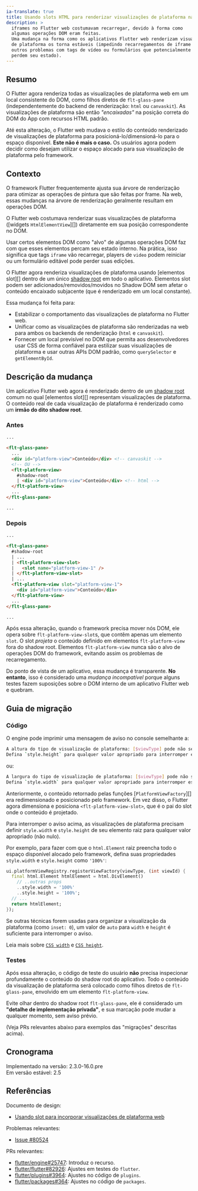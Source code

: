 ```yaml
---
ia-translate: true
title: Usando slots HTML para renderizar visualizações de plataforma na web
description: >
  iframes no Flutter web costumavam recarregar, devido à forma como
  algumas operações DOM eram feitas.
  Uma mudança na forma como os aplicativos Flutter web renderizam visualizações
  de plataforma os torna estáveis (impedindo recarregamentos de iframe e
  outros problemas com tags de vídeo ou formulários que potencialmente
  perdem seu estado).
---
```


## Resumo

O Flutter agora renderiza todas as visualizações de plataforma web em um local
consistente do DOM, como filhos diretos de `flt-glass-pane` (independentemente
do backend de renderização: `html` ou `canvaskit`). As visualizações de
plataforma são então _"encaixadas"_ na posição correta do DOM do App com
recursos HTML padrão.

Até esta alteração, o Flutter web mudava o estilo do conteúdo renderizado de
visualizações de plataforma para posicioná-lo/dimensioná-lo para o espaço
disponível. **Este não é mais o caso.** Os usuários agora podem decidir como
desejam utilizar o espaço alocado para sua visualização de plataforma pelo
framework.

## Contexto

O framework Flutter frequentemente ajusta sua árvore de renderização para
otimizar as operações de pintura que são feitas por frame. Na web, essas
mudanças na árvore de renderização geralmente resultam em operações DOM.

O Flutter web costumava renderizar suas visualizações de plataforma
([widgets `HtmlElementView`][]) diretamente em sua posição correspondente no
DOM.

Usar certos elementos DOM como "alvo" de algumas operações DOM faz com que
esses elementos percam seu estado interno. Na prática, isso significa que tags
`iframe` vão recarregar, players de `video` podem reiniciar ou um formulário
editável pode perder suas edições.

O Flutter agora renderiza visualizações de plataforma usando [elementos slot][]
dentro de um único [shadow root][] em todo o aplicativo. Elementos slot podem
ser adicionados/removidos/movidos no Shadow DOM sem afetar o conteúdo encaixado
subjacente (que é renderizado em um local constante).

Essa mudança foi feita para:

* Estabilizar o comportamento das visualizações de plataforma no Flutter web.
* Unificar como as visualizações de plataforma são renderizadas na web para
  ambos os backends de renderização (`html` e `canvaskit`).
* Fornecer um local previsível no DOM que permita aos desenvolvedores usar CSS
  de forma confiável para estilizar suas visualizações de plataforma e usar
  outras APIs DOM padrão, como `querySelector` e `getElementById`.

## Descrição da mudança

Um aplicativo Flutter web agora é renderizado dentro de um [shadow root][]
comum no qual [elementos slot][] representam visualizações de plataforma. O
conteúdo real de cada visualização de plataforma é renderizado como um
**irmão do dito shadow root**.

### Antes

```html
...

<flt-glass-pane>
  ...
  <div id="platform-view">Conteúdo</div> <!-- canvaskit -->
  <!-- OU -->
  <flt-platform-view>
    #shadow-root
    | <div id="platform-view">Conteúdo</div> <!-- html -->
  </flt-platform-view>
  ...
</flt-glass-pane>

...
```

### Depois

```html
...

<flt-glass-pane>
  #shadow-root
  | ...
  | <flt-platform-view-slot>
  |   <slot name="platform-view-1" />
  | </flt-platform-view-slot>
  | ...
  <flt-platform-view slot="platform-view-1">
    <div id="platform-view">Conteúdo</div>
  </flt-platform-view>
  ...
</flt-glass-pane>

...
```

Após essa alteração, quando o framework precisa mover nós DOM, ele opera sobre
`flt-platform-view-slot`s, que contêm apenas um elemento `slot`. O slot
_projeta_ o conteúdo definido em elementos `flt-platform-view` fora do shadow
root. Elementos `flt-platform-view` nunca são o alvo de operações DOM do
framework, evitando assim os problemas de recarregamento.

Do ponto de vista de um aplicativo, essa mudança é transparente.
**No entanto**, isso é considerado uma _mudança incompatível_ porque alguns
testes fazem suposições sobre o DOM interno de um aplicativo Flutter web e
quebram.

## Guia de migração

### Código

O engine pode imprimir uma mensagem de aviso no console semelhante a:

```bash
A altura do tipo de visualização de plataforma: [$viewType] pode não ser definida. Usando `height: 100%` por padrão.
Defina `style.height` para qualquer valor apropriado para interromper esta mensagem.
```

ou:

```bash
A largura do tipo de visualização de plataforma: [$viewType] pode não ser definida. Usando `width: 100%` por padrão.
Defina `style.width` para qualquer valor apropriado para interromper esta mensagem.
```

Anteriormente, o conteúdo retornado pelas funções [`PlatformViewFactory`][] era
redimensionado e posicionado pelo framework. Em vez disso, o Flutter agora
dimensiona e posiciona `<flt-platform-view-slot>`, que é o pai do slot onde o
conteúdo é projetado.

Para interromper o aviso acima, as visualizações de plataforma precisam definir
`style.width` e `style.height` de seu elemento raiz para qualquer valor
apropriado (não nulo).

Por exemplo, para fazer com que o `html.Element` raiz preencha todo o espaço
disponível alocado pelo framework, defina suas propriedades `style.width` e
`style.height` como `'100%'`:

```dart
ui.platformViewRegistry.registerViewFactory(viewType, (int viewId) {
  final html.Element htmlElement = html.DivElement()
    // ..outras props
    ..style.width = '100%'
    ..style.height = '100%';
  // ...
  return htmlElement;
});
```

Se outras técnicas forem usadas para organizar a visualização da plataforma
(como `inset: 0`), um valor de `auto` para `width` e `height` é suficiente para
interromper o aviso.

Leia mais sobre [`CSS width`][] e [`CSS height`][].

### Testes

Após essa alteração, o código de teste do usuário **não** precisa inspecionar
profundamente o conteúdo do shadow root do aplicativo. Todo o conteúdo da
visualização de plataforma será colocado como filhos diretos de
`flt-glass-pane`, envolvido em um elemento `flt-platform-view`.

Evite olhar dentro do shadow root `flt-glass-pane`, ele é considerado um
**"detalhe de implementação privada"**, e sua marcação pode mudar a qualquer
momento, sem aviso prévio.

(Veja PRs relevantes abaixo para exemplos das "migrações" descritas acima).

## Cronograma

Implementado na versão: 2.3.0-16.0.pre<br>
Em versão estável: 2.5

## Referências

Documento de design:

* [Usando slot para incorporar visualizações de plataforma web][design doc]

Problemas relevantes:

* [Issue #80524][issue-80524]

PRs relevantes:

* [flutter/engine#25747][pull-25747]: Introduz o recurso.
* [flutter/flutter#82926][pull-82926]: Ajustes em testes do `flutter`.
* [flutter/plugins#3964][pull-3964]: Ajustes no código de `plugins`.
* [flutter/packages#364][pull-364]: Ajustes no código de `packages`.

[`CSS height`]: https://developer.mozilla.org/en-US/docs/Web/CSS/height
[`CSS width`]: https://developer.mozilla.org/en-US/docs/Web/CSS/width
[`HtmlElementView` widgets]: {{site.api}}/flutter/widgets/HtmlElementView-class.html
[`PlatformViewFactory` functions]: {{site.repo.engine}}/blob/58459a5e342f84c755919f2ad5029b22bcddd548/lib/web_ui/lib/src/engine/platform_views/content_manager.dart#L15-L18
[design doc]: /go/web-slot-content
[issue-80524]: {{site.repo.flutter}}/issues/80524
[pull-25747]: {{site.repo.engine}}/pull/25747
[pull-364]: {{site.repo.packages}}/pull/364
[pull-3964]: {{site.github}}/flutter/plugins/pull/3964
[pull-82926]: {{site.repo.flutter}}/pull/82926
[shadow root]: https://developer.mozilla.org/en-US/docs/Web/API/ShadowRoot
[slot elements]: https://developer.mozilla.org/en-US/docs/Web/HTML/Element/slot

